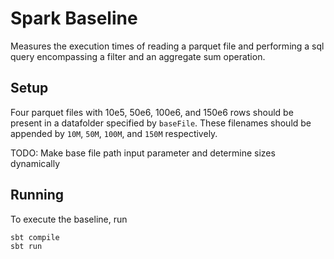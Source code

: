 # Spark Baseline
Measures the execution times of reading a parquet file and performing a sql query encompassing a filter and an aggregate sum operation.

## Setup
Four parquet files with 10e5, 50e6, 100e6, and 150e6 rows should be present in a datafolder specified by `baseFile`. These filenames should be appended by `10M`, `50M`, `100M`, and `150M` respectively.

TODO: Make base file path input parameter and determine sizes dynamically

## Running
To execute the baseline, run

    sbt compile
    sbt run